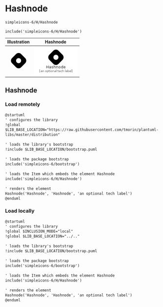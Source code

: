 # Hashnode


```text
simpleicons-6/H/Hashnode
```

```text
include('simpleicons-6/H/Hashnode')
```



| Illustration | Hashnode |
| :---: | :---: |
| ![illustration for Illustration](../../simpleicons-6/H/Hashnode.png) | ![illustration for Hashnode](../../simpleicons-6/H/Hashnode.Local.png) |




## Hashnode

### Load remotely
```plantuml
@startuml
' configures the library
!global $LIB_BASE_LOCATION="https://raw.githubusercontent.com/tmorin/plantuml-libs/master/distribution"

' loads the library's bootstrap
!include $LIB_BASE_LOCATION/bootstrap.puml

' loads the package bootstrap
include('simpleicons-6/bootstrap')

' loads the Item which embeds the element Hashnode
include('simpleicons-6/H/Hashnode')

' renders the element
Hashnode('Hashnode', 'Hashnode', 'an optional tech label')
@enduml
```

### Load locally
```plantuml
@startuml
' configures the library
!global $INCLUSION_MODE="local"
!global $LIB_BASE_LOCATION="../.."

' loads the library's bootstrap
!include $LIB_BASE_LOCATION/bootstrap.puml

' loads the package bootstrap
include('simpleicons-6/bootstrap')

' loads the Item which embeds the element Hashnode
include('simpleicons-6/H/Hashnode')

' renders the element
Hashnode('Hashnode', 'Hashnode', 'an optional tech label')
@enduml
```

